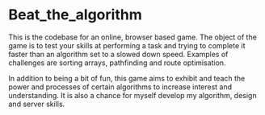 # Beat_the_algorithm

This is the codebase for an online, browser based game. The object of the game is to test your skills at performing a task and trying to complete it faster than an algorithm set to a slowed down speed. Examples of challenges are sorting arrays, pathfinding and route optimisation.

In addition to being a bit of fun, this game aims to exhibit and teach the power and processes of certain algorithms to increase interest and understanding. It is also a chance for myself develop my algorithm, design and server skills.
